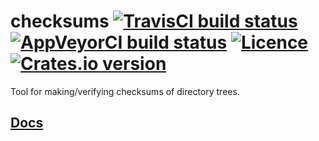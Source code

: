 # checksums [![TravisCI build status](https://travis-ci.org/nabijaczleweli/checksums.svg?branch=master)](https://travis-ci.org/nabijaczleweli/checksums) [![AppVeyorCI build status](https://ci.appveyor.com/api/projects/status/cspjknvfow5gfro0/branch/master?svg=true)](https://ci.appveyor.com/project/nabijaczleweli/checksums/branch/master) [![Licence](https://img.shields.io/badge/license-MIT-blue.svg?style=flat)](LICENSE) [![Crates.io version](http://meritbadge.herokuapp.com/checksums)](https://crates.io/crates/checksums)
Tool for making/verifying checksums of directory trees.

## [Docs](https://cdn.rawgit.com/nabijaczleweli/checksums/doc/checksums/index.html)
